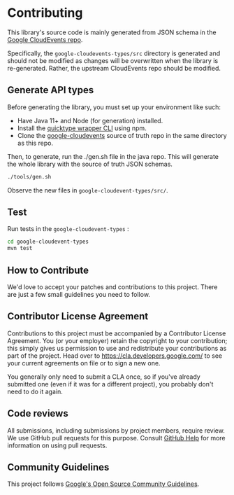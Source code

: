 # Contributing

This library's source code is mainly generated from JSON schema in the [Google CloudEvents repo](https://github.com/googleapis/google-cloudevents).

Specifically, the `google-cloudevents-types/src` directory is generated and should not be modified as changes will be overwritten when the library is re-generated. Rather, the upstream CloudEvents repo should be modified.

## Generate API types

Before generating the library, you must set up your environment like such:
- Have Java 11+ and Node (for generation) installed.
- Install the [quicktype wrapper CLI](https://github.com/googleapis/google-cloudevents/tree/master/tools/quicktype-wrapper) using npm.
- Clone the [google-cloudevents](https://github.com/googleapis/google-cloudevents) source of truth repo in the same directory as this repo.

Then, to generate, run the ./gen.sh file in the java repo. This will generate the whole library with the source of truth JSON schemas.

```sh
./tools/gen.sh
```

Observe the new files in `google-cloudevent-types/src/`.

## Test
  
Run tests in the `google-cloudevent-types` :

```sh
cd google-cloudevent-types
mvn test
```

## How to Contribute

We'd love to accept your patches and contributions to this project. There are
just a few small guidelines you need to follow.

## Contributor License Agreement

Contributions to this project must be accompanied by a Contributor License
Agreement. You (or your employer) retain the copyright to your contribution;
this simply gives us permission to use and redistribute your contributions as
part of the project. Head over to <https://cla.developers.google.com/> to see
your current agreements on file or to sign a new one.

You generally only need to submit a CLA once, so if you've already submitted one
(even if it was for a different project), you probably don't need to do it
again.

## Code reviews

All submissions, including submissions by project members, require review. We
use GitHub pull requests for this purpose. Consult
[GitHub Help](https://help.github.com/articles/about-pull-requests/) for more
information on using pull requests.

## Community Guidelines

This project follows [Google's Open Source Community
Guidelines](https://opensource.google/conduct/).

